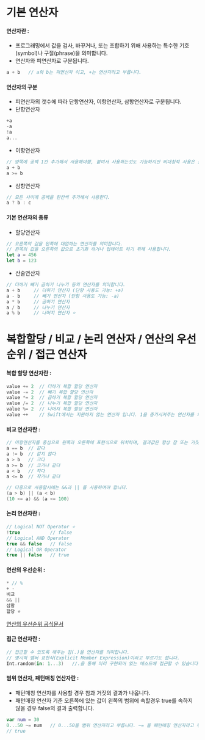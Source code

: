 # 기본 연산자
#### 연산자란 : 
- 프로그래밍에서 값을 검사, 바꾸거나, 또는 조합하기 위해 사용하는 특수한 기호(symbol)나 구절(phrase)을 의미합니다.
- 연산자와 피연산자로 구분됩니다. 
```Swift
a + b   // a와 b는 피연산자 이고, +는 연산자라고 부릅니다.
```

#### 연산자의 구분
- 피연산자의 갯수에 따라 단항연산자, 이항연산자, 삼항연산자로 구분됩니다. 
- 단항연산자 
```Swift
+a 
-a 
!a 
a...
```
- 이항연산자 
```Swift
// 양쪽에 공백 1칸 추가해서 사용해야함, 붙여서 사용하는것도 가능하지만 비대칭적 사용은 금지한다.
a + b
a >= b
```

- 삼항연산자 
```Swift
// 모든 사이에 공백을 한칸씩 추가해서 사용한다.
a ? b : c
```

#### 기본 연산자의 종류
- 할당연산자
```Swift
// 오른쪽의 값을 왼쪽에 대입하는 연산자를 의미합니다.
// 왼쪽의 값을 오른쪽의 값으로 초기화 하거나 업데이트 하기 위해 사용합니다.
let a = 456
let b = 123
```
- 산술연산자
```Swift
// 더하기 빼기 곱하기 나누기 등의 연산자를 의미합니다. 
a + b     // 더하기 연산자 (단항 사용도 가능: +a)
a - b     // 빼기 연산자 (단항 사용도 가능: -a)
a * b     // 곱하기 연산자
a / b     // 나누기 연산자
a % b     // 나머지 연산자 ⭐
```

# 복합할당 / 비교 / 논리 연산자 / 연산의 우선순위 / 접근 연산자 

#### 복합 할당 연산자란 : 
```Swift
value += 2  // 더하기 복합 할당 연산자
value -= 2  // 빼기 복합 할당 연산자
value *= 2  // 곱하기 복합 할당 연산자
value /= 2  // 나누기 복합 할당 연산자 
value %= 2  // 나머지 복합 할당 연산자
value ++    // Swift에서는 지원하지 않는 연산자 입니다. 1을 증가시켜주는 연산자를 의미합니다. 
```

#### 비교 연산자란 : 
```Swift
// 이항연산자를 중심으로 왼쪽과 오른쪽에 표현식으로 위치하며, 결과값은 항상 참 또는 거짓으로 나오게 됩니다.
a == b  // 같다
a != b  // 같지 않다
a > b   // 크다
a >= b  // 크거나 같다
a < b   // 작다
a <= b  // 작거나 같다

// 다중으로 사용할시에는 &&과 || 를 사용하여야 합니다. 
(a > b) || (a < b)
(10 <= a) && (a <= 100)
```

#### 논리 연산자란 : 
```Swift
// Logical NOT Operator ⭐
!true           // false 
// Logical AND Operator
true && false   // false
// Logical OR Operator
true || false   // true
```

#### 연산의 우선순위 : 
```Swift
* // %
+ - 
비교
&& ||
삼항
할당 ⭐ 
```
[연산의 우선순위 공식문서](https://developer.apple.com/documentation/swift/operator-declarations)

#### 접근 연산자란 :
```Swift
// 접근할 수 있도록 해주는 점(.)을 연산자를 의미합니다.
// 명시적 맴버 표현식(Explicit Member Expression)이라고 부르기도 합니다.
Int.random(in: 1...3)   //.을 통해 미리 구현되어 있는 메소드에 접근할 수 있습니다. 
```


#### 범위 연산자, 패턴매칭 연산자란 : 
- 패턴매칭 연산자를 사용할 경우 참과 거짓의 결과가 나옵니다.
- 패턴매칭 연산자 기준 오른쪽에 있는 값이 왼쪽의 범위에 속할경우 true를 속하지 않을 경우 false의 결과 출력합니다.
```Swift
var num = 30
0...50 ~= num   // 0...50을 범위 연산자라고 부릅니다. ~= 을 패턴매칭 연산자라고 부릅니다.
// true
```
